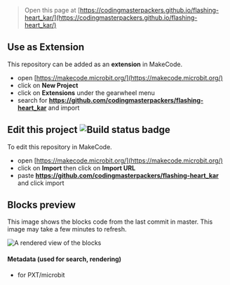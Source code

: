 
> Open this page at [https://codingmasterpackers.github.io/flashing-heart_kar/](https://codingmasterpackers.github.io/flashing-heart_kar/)

## Use as Extension

This repository can be added as an **extension** in MakeCode.

* open [https://makecode.microbit.org/](https://makecode.microbit.org/)
* click on **New Project**
* click on **Extensions** under the gearwheel menu
* search for **https://github.com/codingmasterpackers/flashing-heart_kar** and import

## Edit this project ![Build status badge](https://github.com/codingmasterpackers/flashing-heart_kar/workflows/MakeCode/badge.svg)

To edit this repository in MakeCode.

* open [https://makecode.microbit.org/](https://makecode.microbit.org/)
* click on **Import** then click on **Import URL**
* paste **https://github.com/codingmasterpackers/flashing-heart_kar** and click import

## Blocks preview

This image shows the blocks code from the last commit in master.
This image may take a few minutes to refresh.

![A rendered view of the blocks](https://github.com/codingmasterpackers/flashing-heart_kar/raw/master/.github/makecode/blocks.png)

#### Metadata (used for search, rendering)

* for PXT/microbit
<script src="https://makecode.com/gh-pages-embed.js"></script><script>makeCodeRender("{{ site.makecode.home_url }}", "{{ site.github.owner_name }}/{{ site.github.repository_name }}");</script>
